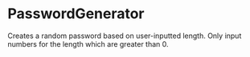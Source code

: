 # PasswordGenerator
Creates a random password based on user-inputted length.
Only input numbers for the length which are greater than 0.
